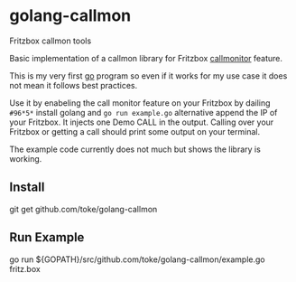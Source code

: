 golang-callmon
==============

Fritzbox callmon tools

Basic implementation of a callmon library for Fritzbox [callmonitor][callmon] feature.

This is my very first [go][golang] program so even if it works for my use case it does
not mean it follows best practices.

Use it by enabeling the call monitor feature on your Fritzbox by dailing `#96*5*`
install golang and `go run example.go` alternative append the IP of your Fritzbox.
It injects one Demo CALL in the output. Calling over your Fritzbox or getting a call
should print some output on your terminal.

The example code currently does not much but shows the library is working.

## Install

   git get github.com/toke/golang-callmon

## Run Example

   go run ${GOPATH}/src/github.com/toke/golang-callmon/example.go fritz.box



[callmon]: http://www.wehavemorefun.de/fritzbox/Callmonitor
[golang]: http://golang.org/
